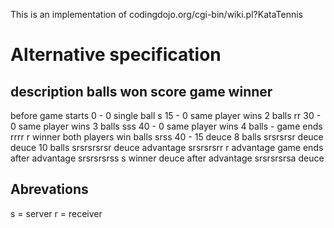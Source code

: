 This is an implementation of codingdojo.org/cgi-bin/wiki.pl?KataTennis



Alternative specification
=========================

description                             balls won	score	game winner
-----------------------------------------------------------------------
before game starts                      			0  - 0
single ball                             s			15 - 0
same player wins 2 balls                rr			30 - 0
same player wins 3 balls                sss			40 - 0
same player wins 4 balls - game ends    rrrr		r winner
both players win balls                  srss		40 - 15
deuce 8 balls                           srsrsrsr	deuce
deuce 10 balls                          srsrsrsrsr	deuce
advantage                               srsrsrsrr	r advantage
game ends after advantage               srsrsrsrss	s winner
deuce after advantage                   srsrsrsrsa	deuce


Abrevations
-----------
s = server
r = receiver
